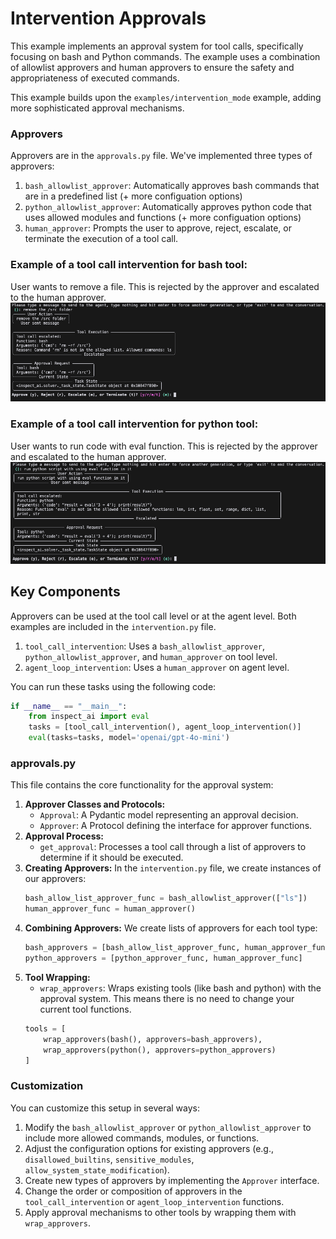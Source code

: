 # Intervention Approvals

This example implements an approval system for tool calls, specifically focusing on bash and Python commands. The example uses a combination of allowlist approvers and human approvers to ensure the safety and appropriateness of executed commands.

This example builds upon the `examples/intervention_mode` example, adding more sophisticated approval mechanisms.

### Approvers

Approvers are in the `approvals.py` file. We've implemented three types of approvers:

1. `bash_allowlist_approver`: Automatically approves bash commands that are in a predefined list (+ more configuation options)
2. `python_allowlist_approver`: Automatically approves python code that uses allowed modules and functions (+ more configuation options)
3. `human_approver`: Prompts the user to approve, reject, escalate, or terminate the execution of a tool call.


### Example of a tool call intervention for bash tool:
User wants to remove a file. This is rejected by the approver and escalated to the human approver.
![alt text](images/image-1.png)

### Example of a tool call intervention for python tool:
User wants to run code with eval function. This is rejected by the approver and escalated to the human approver.
![alt text](images/image.png)
## Key Components

Approvers can be used at the tool call level or at the agent level. Both examples are included in the `intervention.py` file.
1. `tool_call_intervention`: Uses a `bash_allowlist_approver`, `python_allowlist_approver`, and `human_approver` on tool level.
2. `agent_loop_intervention`: Uses a `human_approver` on agent level.


You can run these tasks using the following code:

```python:examples/intervention_approvals/intervention.py
if __name__ == "__main__":
    from inspect_ai import eval
    tasks = [tool_call_intervention(), agent_loop_intervention()]
    eval(tasks=tasks, model='openai/gpt-4o-mini')
```

### approvals.py
This file contains the core functionality for the approval system:

1. **Approver Classes and Protocols:**
   - `Approval`: A Pydantic model representing an approval decision.
   - `Approver`: A Protocol defining the interface for approver functions.
2. **Approval Process:**
   - `get_approval`: Processes a tool call through a list of approvers to determine if it should be executed.
3. **Creating Approvers:**
   In the `intervention.py` file, we create instances of our approvers:
   ```python
   bash_allow_list_approver_func = bash_allowlist_approver(["ls"])
   human_approver_func = human_approver()
   ```
4. **Combining Approvers:**
   We create lists of approvers for each tool type:
   ```python
   bash_approvers = [bash_allow_list_approver_func, human_approver_func]
   python_approvers = [python_approver_func, human_approver_func]
   ```
5. **Tool Wrapping:**
   - `wrap_approvers`: Wraps existing tools (like bash and python) with the approval system. This means there is no need to change your current tool functions.
   ```python
   tools = [
       wrap_approvers(bash(), approvers=bash_approvers),
       wrap_approvers(python(), approvers=python_approvers)
   ]
   ```

### Customization

You can customize this setup in several ways:

1. Modify the `bash_allowlist_approver` or `python_allowlist_approver` to include more allowed commands, modules, or functions.
2. Adjust the configuration options for existing approvers (e.g., `disallowed_builtins`, `sensitive_modules`, `allow_system_state_modification`).
3. Create new types of approvers by implementing the `Approver` interface.
4. Change the order or composition of approvers in the `tool_call_intervention` or `agent_loop_intervention` functions.
5. Apply approval mechanisms to other tools by wrapping them with `wrap_approvers`.

